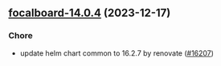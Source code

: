 

## [focalboard-14.0.4](https://github.com/truecharts/charts/compare/focalboard-14.0.3...focalboard-14.0.4) (2023-12-17)

### Chore

- update helm chart common to 16.2.7 by renovate ([#16207](https://github.com/truecharts/charts/issues/16207))
  
  